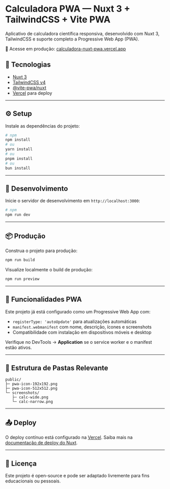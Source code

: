 # Calculadora PWA — Nuxt 3 + TailwindCSS + Vite PWA

Aplicativo de calculadora científica responsiva, desenvolvido com Nuxt 3, TailwindCSS e suporte completo a Progressive Web App (PWA).

🔗 Acesse em produção: [calculadora-nuxt-pwa.vercel.app](https://calculadora-nuxt-pwa.vercel.app)

## 🚀 Tecnologias

- [Nuxt 3](https://nuxt.com/)
- [TailwindCSS v4](https://tailwindcss.com)
- [@vite-pwa/nuxt](https://vite-pwa-org.netlify.app/frameworks/nuxt)
- [Vercel](https://vercel.com/) para deploy

---

## ⚙️ Setup

Instale as dependências do projeto:

```bash
# npm
npm install
# ou
yarn install
# ou
pnpm install
# ou
bun install
````

---

## 🧪 Desenvolvimento

Inicie o servidor de desenvolvimento em `http://localhost:3000`:

```bash
# npm
npm run dev
```

---

## 📦 Produção

Construa o projeto para produção:

```bash
npm run build
```

Visualize localmente o build de produção:

```bash
npm run preview
```

---

## 📲 Funcionalidades PWA

Este projeto já está configurado como um Progressive Web App com:

* `registerType: 'autoUpdate'` para atualizações automáticas
* `manifest.webmanifest` com nome, descrição, ícones e screenshots
* Compatibilidade com instalação em dispositivos móveis e desktop

Verifique no DevTools → **Application** se o service worker e o manifest estão ativos.

---

## 📁 Estrutura de Pastas Relevante

```
public/
├─ pwa-icon-192x192.png
├─ pwa-icon-512x512.png
└─ screenshots/
   ├─ calc-wide.png
   └─ calc-narrow.png
```

---

## 📤 Deploy

O deploy contínuo está configurado na [Vercel](https://vercel.com/). Saiba mais na [documentação de deploy do Nuxt](https://nuxt.com/docs/getting-started/deployment).

---

## 📜 Licença

Este projeto é open-source e pode ser adaptado livremente para fins educacionais ou pessoais.

